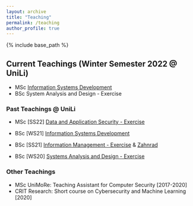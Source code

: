 ```yaml
---
layout: archive
title: "Teaching"
permalink: /teaching
author_profile: true
---
```


{% include base_path %}

## Current Teachings (Winter Semester 2022 @ UniLi)

* <span class='badge badge-primary'><i class="fa fa-graduation-cap" aria-hidden="true"></i>MSc</span> [Information Systems Development](https://my.uni.li/tabid/251/id/65615.67/default.aspx)
* <span class='badge badge-danger'><i class="fa fa-graduation-cap" aria-hidden="true"></i>BSc</span> System Analysis and Design - Exercise 

### Past Teachings @ UniLi
* <span class='badge badge-primary'><i class="fa fa-graduation-cap" aria-hidden="true"></i>MSc</span> [SS22] [Data and Application Security - Exercise](https://my.uni.li/tabid/251/id/63771.67/default.aspx) <a href="{{ base_path }}/files/feedback/das22.png" target="_blank" rel="noopener"><span class="badge badge-info"><i class="fa fa-comment" aria-hidden="true"></i></span></a>

* <span class='badge badge-danger'><i class="fa fa-graduation-cap" aria-hidden="true"></i>BSc</span> [WS21] [Information Systems Development](https://my.uni.li/tabid/251/id/63054.67/default.aspx) <a href="{{ base_path }}/files/feedback/isd21.png" target="_blank" rel="noopener"><span class="badge badge-info"><i class="fa fa-comment" aria-hidden="true"></i></span></a>

* <span class='badge badge-danger'><i class="fa fa-graduation-cap"  aria-hidden="true"></i>BSc</span> [SS21] [Information Management - Exercise](https://my.uni.li/tabid/251/id/61542.67/default.aspx) & [Zahnrad](https://my.uni.li/tabid/251/id/61584.67/default.aspx) <a href="{{ base_path }}/files/feedback/im21.png" target="_blank" rel="noopener"><span class="badge badge-info"><i class="fa fa-comment" aria-hidden="true"></i></span></a>

* <span class='badge badge-danger'><i class="fa fa-graduation-cap" aria-hidden="true"></i>BSc</span> [WS20] [Systems Analysis and Design - Exercise](https://my.uni.li/tabid/251/id/59692.67/default.aspx) <a href="{{ base_path }}/files/feedback/sad20.png" target="_blank" rel="noopener"><span class="badge badge-info"><i class="fa fa-comment" aria-hidden="true"></i></span></a>
 
### Other Teachings

* <span class='badge badge-primary'><i class="fa fa-graduation-cap" aria-hidden="true"></i>MSc</span> UniMoRe: Teaching Assistant for Computer Security [2017-2020]
* CRIT Research: Short course on Cybersecurity and Machine Learning [2020]


